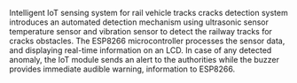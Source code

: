 Intelligent IoT sensing system for rail vehicle tracks cracks detection system  introduces an automated detection mechanism using ultrasonic sensor temperature sensor and vibration sensor to detect the railway tracks for cracks obstacles. The ESP8266 microcontroller processes the sensor data, and displaying real-time information on an LCD. In case of any detected anomaly, the IoT module sends an alert to the authorities while the buzzer provides immediate audible warning, information to ESP8266.

